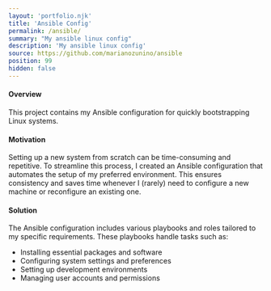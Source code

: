 ```yaml
---
layout: 'portfolio.njk'
title: 'Ansible Config'
permalink: /ansible/
summary: "My ansible linux config"
description: 'My ansible linux config'
source: https://github.com/marianozunino/ansible
position: 99
hidden: false
---
```

#### Overview

This project contains my Ansible configuration for quickly bootstrapping Linux systems.

#### Motivation

Setting up a new system from scratch can be time-consuming and repetitive.
To streamline this process, I created an Ansible configuration that automates
the setup of my preferred environment. This ensures consistency and saves time
whenever I (rarely) need to configure a new machine or reconfigure an existing one.

#### Solution

The Ansible configuration includes various playbooks and roles tailored to my specific requirements.
These playbooks handle tasks such as:

- Installing essential packages and software
- Configuring system settings and preferences
- Setting up development environments
- Managing user accounts and permissions
